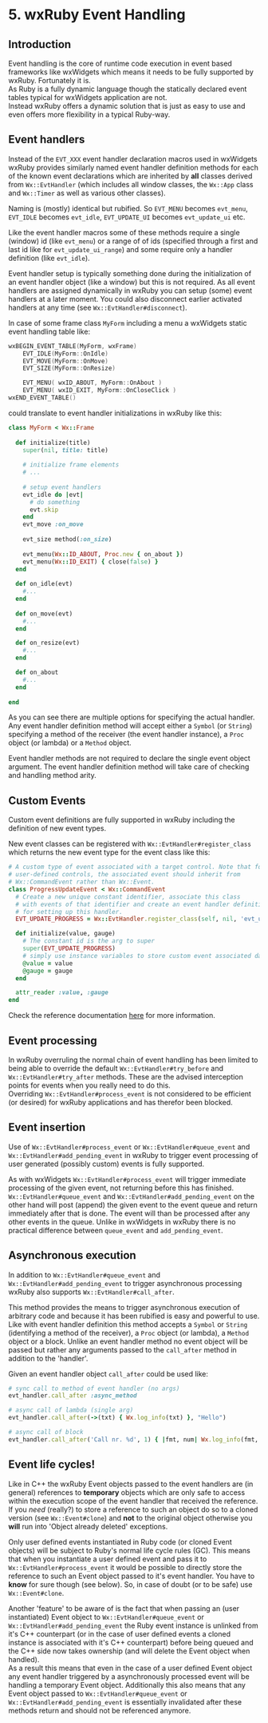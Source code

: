 <!--
# @markup markdown
# @title 5. wxRuby Event Handling
-->

# 5. wxRuby Event Handling

## Introduction

Event handling is the core of runtime code execution in event based frameworks like wxWidgets which means it needs to
be fully supported by wxRuby. Fortunately it is.<br>
As Ruby is a fully dynamic language though the statically declared event tables typical for wxWidgets application are not.<br>
Instead wxRuby offers a dynamic solution that is just as easy to use and even offers more flexibility in a typical Ruby-way.

## Event handlers

Instead of the `EVT_XXX` event handler declaration macros used in wxWidgets wxRuby provides similarly named event handler 
definition methods for each of the known event declarations which are inherited by **all** classes derived from `Wx::EvtHandler`
(which includes all window classes, the `Wx::App` class and `Wx::Timer` as well as various other classes).<br>

Naming is (mostly) identical but rubified. So `EVT_MENU` becomes `evt_menu`, `EVT_IDLE` becomes `evt_idle`, `EVT_UPDATE_UI`
becomes `evt_update_ui` etc.

Like the event handler macros some of these methods require a single (window) id (like `evt_menu`) or a range of of ids
(specified through a first and last id like for `evt_update_ui_range`) and some require only a handler definition (like
`evt_idle`).

Event handler setup is typically something done during the initialization of an event handler object (like a window) but
this is not required. As all event handlers are assigned dynamically in wxRuby you can setup (some) event handlers at a 
later moment. You could also disconnect earlier activated handlers at any time (see `Wx::EvtHandler#disconnect`).

In case of some frame class `MyForm` including a menu a wxWidgets static event handling table like:

```c++
wxBEGIN_EVENT_TABLE(MyForm, wxFrame)
    EVT_IDLE(MyForm::OnIdle)
    EVT_MOVE(MyForm::OnMove)
    EVT_SIZE(MyForm::OnResize)

    EVT_MENU( wxID_ABOUT, MyForm::OnAbout )
    EVT_MENU( wxID_EXIT, MyForm::OnCloseClick )
wxEND_EVENT_TABLE()
```

could translate to event handler initializations in wxRuby like this:

```ruby
class MyForm < Wx::Frame
  
  def initialize(title)
    super(nil, title: title)
    
    # initialize frame elements
    # ...
    
    # setup event handlers
    evt_idle do |evt|
      # do something
      evt.skip
    end
    evt_move :on_move
    
    evt_size method(:on_size)
    
    evt_menu(Wx::ID_ABOUT, Proc.new { on_about })
    evt_menu(Wx::ID_EXIT) { close(false) }
  end
  
  def on_idle(evt)
    #...
  end
  
  def on_move(evt)
    #...
  end

  def on_resize(evt)
    #...
  end

  def on_about
    #...
  end
  
end
```

As you can see there are multiple options for specifying the actual handler. Any event handler definition method will
accept either a `Symbol` (or `String`) specifying a method of the receiver (the event handler instance), a `Proc` object
(or lambda) or a `Method` object.

Event handler methods are not required to declare the single event object argument. The event handler definition method 
will take care of checking and handling method arity.

## Custom Events

Custom event definitions are fully supported in wxRuby including the definition of new event types.

New event classes can be registered with `Wx::EvtHandler#register_class` which returns the new event type for the event 
class like this:

```ruby
# A custom type of event associated with a target control. Note that for
# user-defined controls, the associated event should inherit from
# Wx::CommandEvent rather than Wx::Event.
class ProgressUpdateEvent < Wx::CommandEvent
  # Create a new unique constant identifier, associate this class
  # with events of that identifier and create an event handler definition method 'evt_update_progress'
  # for setting up this handler.
  EVT_UPDATE_PROGRESS = Wx::EvtHandler.register_class(self, nil, 'evt_update_progress', 0)

  def initialize(value, gauge)
    # The constant id is the arg to super
    super(EVT_UPDATE_PROGRESS)
    # simply use instance variables to store custom event associated data
    @value = value
    @gauge = gauge
  end

  attr_reader :value, :gauge
end
```

Check the reference documentation [here](https://mcorino.github.io/wxRuby3/Wx/EvtHandler.html) for more information.  

## Event processing

In wxRuby overruling the normal chain of event handling has been limited to being able to override the default 
`Wx::EvtHandler#try_before` and `Wx::EvtHandler#try_after` methods. These are the advised interception points for events
when you really need to do this.<br>
Overriding `Wx::EvtHandler#process_event` is not considered to be efficient (or desired)
for wxRuby applications and has therefor been blocked.

## Event insertion

Use of `Wx::EvtHandler#process_event` or `Wx::EvtHandler#queue_event` and `Wx::EvtHandler#add_pending_event` in wxRuby to
trigger event processing of user generated (possibly custom) events is fully supported.

As with wxWidgets `Wx::EvtHandler#process_event` will trigger immediate processing of the given event, not returning before
this has finished.<br>
`Wx::EvtHandler#queue_event` and `Wx::EvtHandler#add_pending_event` on the other hand will post (append) the given event
to the event queue and return immediately after that is done. The event will than be processed after any other events in
the queue. Unlike in wxWidgets in wxRuby there is no practical difference between `queue_event` and `add_pending_event`.

## Asynchronous execution

In addition to `Wx::EvtHandler#queue_event` and `Wx::EvtHandler#add_pending_event` to trigger asynchronous processing 
wxRuby also supports `Wx::EvtHandler#call_after`.

This method provides the means to trigger asynchronous execution of arbitrary code and because it has been rubified is
easy and powerful to use. Like with event handler definition this method accepts a `Symbol` or `String` (identifying a 
method of the receiver), a `Proc` object (or lambda), a `Method` object or a block. Unlike an event handler method no 
event object will be passed but rather any arguments passed to the `call_after` method in addition to the 'handler'.

Given an event handler object `call_after` could be used like:

```ruby
# sync call to method of event handler (no args)
evt_handler.call_after :async_method

# async call of lambda (single arg)
evt_handler.call_after(->(txt) { Wx.log_info(txt) }, "Hello")

# async call of block
evt_handler.call_after('Call nr. %d', 1) { |fmt, num| Wx.log_info(fmt, num) }
```

## Event life cycles!

Like in C++ the wxRuby Event objects passed to the event handlers are (in general) references to **temporary** objects 
which are only safe to access within the execution scope of the event handler that received the reference.
If you *need* (really?) to store a reference to such an object do so to a cloned version (see `Wx::Event#clone`) and **not**
to the original object otherwise you **will** run into 'Object already deleted' exceptions.

Only user defined events instantiated in Ruby code (or cloned Event objects) will be subject to Ruby's normal life cycle 
rules (GC).
This means that when you instantiate a user defined event and pass it to `Wx::EvtHandler#process_event` it would be possible
to directly store the reference to such an Event object passed to it's event handler. You have to **know** for sure though
(see below). So, in case of doubt (or to be safe) use `Wx::Event#clone`.

Another 'feature' to be aware of is the fact that when passing an (user instantiated) Event object to `Wx::EvtHandler#queue_event` 
or `Wx::EvtHandler#add_pending_event` the Ruby event instance is unlinked from it's C++ counterpart (or in the case of user
defined events a cloned instance is associated with it's C++ counterpart) before being queued and the C++ side now takes ownership 
(and will delete the Event object when handled).  
As a result this means that even in the case of a user defined Event object any event handler triggered by a asynchronously 
processed event will be handling a temporary Event object.
Additionally this also means that any Event object passed to `Wx::EvtHandler#queue_event` or `Wx::EvtHandler#add_pending_event`
is essentially invalidated after these methods return and should not be referenced anymore.
